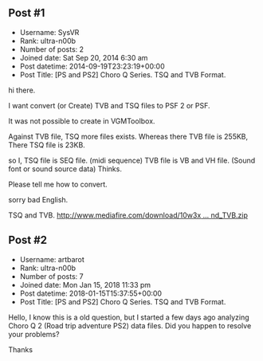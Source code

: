 ## Post #1
- Username: SysVR
- Rank: ultra-n00b
- Number of posts: 2
- Joined date: Sat Sep 20, 2014 6:30 am
- Post datetime: 2014-09-19T23:23:19+00:00
- Post Title: [PS and PS2] Choro Q Series. TSQ and TVB Format.

hi there.

I want convert (or Create) TVB  and TSQ files to PSF 2 or PSF.

It was not possible to create in VGMToolbox.

Against TVB file, TSQ more files exists. 
Whereas there TVB file is 255KB,
There TSQ file is 23KB.

so I,
TSQ file is SEQ file. (midi sequence)
TVB file is VB and VH file. (Sound font or sound source data)
Thinks.

Please tell me how to convert. 

sorry bad English.

TSQ and TVB.
[http://www.mediafire.com/download/10w3x ... nd_TVB.zip](http://www.mediafire.com/download/10w3x2dhsh9f0x0/TSQ_and_TVB.zip)
## Post #2
- Username: artbarot
- Rank: ultra-n00b
- Number of posts: 7
- Joined date: Mon Jan 15, 2018 11:33 pm
- Post datetime: 2018-01-15T15:37:55+00:00
- Post Title: [PS and PS2] Choro Q Series. TSQ and TVB Format.

Hello, I know this is a old question, but I started a few days ago analyzing Choro Q 2 (Road trip adventure PS2) data files. Did you happen to resolve your problems?

Thanks
